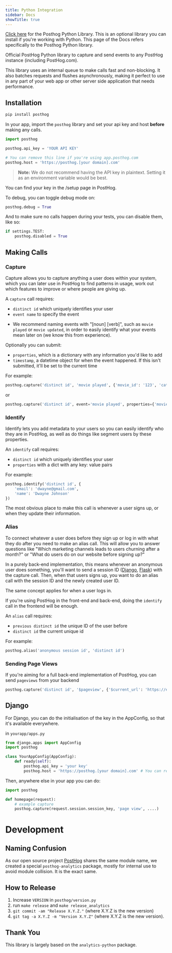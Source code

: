 ```yaml
---
title: Python Integration
sidebar: Docs
showTitle: true
---
```


[Click here](https://github.com/posthog/posthog-python) for the Posthog Python Library. This is an optional library you can install if you're working with Python. This page of the Docs refers specifically to the Posthog Python library.

Official PostHog Python library to capture and send events to any PostHog instance (including PostHog.com).

This library uses an internal queue to make calls fast and non-blocking. It also batches requests and flushes asynchronously, making it perfect to use in any part of your web app or other server side application that needs performance.

## Installation 

```bash
pip install posthog
```

In your app, import the `posthog` library and set your api key and host **before** making any calls.

```python
import posthog

posthog.api_key = 'YOUR API KEY'

# You can remove this line if you're using app.posthog.com
posthog.host = 'https://posthog.[your domain].com'
```

> **Note:** We do not recommend having the API key in plaintext. Setting it as an environment variable would be best.

You can find your key in the /setup page in PostHog.

To debug, you can toggle debug mode on:
```python
posthog.debug = True
```

And to make sure no calls happen during your tests, you can disable them, like so:
```python
if settings.TEST:
    posthog.disabled = True
```

## Making Calls

### Capture

Capture allows you to capture anything a user does within your system, which you can later use in PostHog to find patterns in usage, work out which features to improve or where people are giving up.

A `capture` call requires:
 - `distinct id` which uniquely identifies your user
 - `event name` to specify the event
  * We recommend naming events with "[noun] [verb]", such as `movie played` or `movie updated`, in order to easily identify what your events mean later on (we know this from experience).

Optionally you can submit:
- `properties`, which is a dictionary with any information you'd like to add
- `timestamp`, a datetime object for when the event happened. If this isn't submitted, it'll be set to the current time

For example:
```python
posthog.capture('distinct id', 'movie played', {'movie_id': '123', 'category': 'romcom'})
```

or

```python
posthog.capture('distinct id', event='movie played', properties={'movie_id': '123', 'category': 'romcom'}, timestamp=datetime.utcnow().replace(tzinfo=tzutc())
```

### Identify
Identify lets you add metadata to your users so you can easily identify who they are in PostHog, as well as do things 
like segment users by these properties.

An `identify` call requires:
- `distinct id` which uniquely identifies your user
- `properties` with a dict with any key: value pairs 

For example:
```python
posthog.identify('distinct id', {
    'email': 'dwayne@gmail.com',
    'name': 'Dwayne Johnson'
})
```

The most obvious place to make this call is whenever a user signs up, or when they update their information.

### Alias

To connect whatever a user does before they sign up or log in with what they do after you need to make an alias call. This will allow you to answer questions like "Which marketing channels leads to users churning after a month?" or "What do users do on our website before signing up?"

In a purely back-end implementation, this means whenever an anonymous user does something, you'll want to send a session ID ([Django](https://stackoverflow.com/questions/526179/in-django-how-can-i-find-out-the-request-session-sessionid-and-use-it-as-a-vari), [Flask](https://stackoverflow.com/questions/15156132/flask-login-how-to-get-session-id)) with the capture call. Then, when that users signs up, you want to do an alias call with the session ID and the newly created user ID.

The same concept applies for when a user logs in.

If you're using PostHog in the front-end and back-end, doing the `identify` call in the frontend will be enough.

An `alias` call requires:
- `previous distinct id` the unique ID of the user before
- `distinct id` the current unique id

For example:
```python
posthog.alias('anonymous session id', 'distinct id')
```

### Sending Page Views

If you're aiming for a full back-end implementation of PostHog, you can send `pageviews` from your backend

```python
posthog.capture('distinct id', '$pageview', {'$current_url': 'https://example.com'})
```

## Django

For Django, you can do the initialisation of the key in the AppConfig, so that it's available everywhere.

in `yourapp/apps.py`
```python
from django.apps import AppConfig
import posthog

class YourAppConfig(AppConfig):
    def ready(self):
        posthog.api_key = 'your key'
        posthog.host = 'https://posthog.[your domain].com' # You can remove this line if you're using app.posthog.com

```

Then, anywhere else in your app you can do:
```python
import posthog

def homepage(request):
    # example capture
    posthog.capture(request.session.session_key, 'page view', ....)
```

# Development

## Naming Confusion

As our open source project [PostHog](https://github.com/PostHog/posthog) shares the same module name, we created a special `posthog-analytics` package, mostly for internal use to avoid module collision. It is the exact same.

## How to Release
1. Increase `VERSION` in `posthog/version.py`
2. run `make release` and `make release_analytics`
3. `git commit -am "Release X.Y.Z."` (where X.Y.Z is the new version)
4. `git tag -a X.Y.Z -m "Version X.Y.Z"` (where X.Y.Z is the new version).

## Thank You

This library is largely based on the `analytics-python` package.